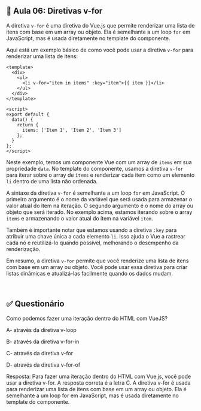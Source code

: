 ## 📝 Aula 06: Diretivas v-for
A diretiva ``v-for`` é uma diretiva do Vue.js que permite renderizar uma lista de itens com base em um array ou objeto. Ela é semelhante a um loop ``for`` em JavaScript, mas é usada diretamente no template do componente.

Aqui está um exemplo básico de como você pode usar a diretiva ``v-for`` para renderizar uma lista de itens:

```
<template>
  <div>
    <ul>
      <li v-for="item in items" :key="item">{{ item }}</li>
    </ul>
  </div>
</template>

<script>
export default {
  data() {
    return {
      items: ['Item 1', 'Item 2', 'Item 3']
    };
  }
};
</script>
```

Neste exemplo, temos um componente Vue com um array de ``items`` em sua propriedade ``data``. No template do componente, usamos a diretiva ``v-for`` para iterar sobre o array de ``items`` e renderizar cada item como um elemento ``li`` dentro de uma lista não ordenada.

A sintaxe da diretiva ``v-for`` é semelhante a um loop ``for`` em JavaScript. O primeiro argumento é o nome da variável que será usada para armazenar o valor atual do item na iteração. O segundo argumento é o nome do array ou objeto que será iterado. No exemplo acima, estamos iterando sobre o array ``items`` e armazenando o valor atual do item na variável ``item``.

Também é importante notar que estamos usando a diretiva ``:key`` para atribuir uma chave única a cada elemento ``li``. Isso ajuda o Vue a rastrear cada nó e reutilizá-lo quando possível, melhorando o desempenho da renderização.

Em resumo, a diretiva ``v-for`` permite que você renderize uma lista de itens com base em um array ou objeto. Você pode usar essa diretiva para criar listas dinâmicas e atualizá-las facilmente quando os dados mudam.

<br>

## ✅ Questionário
Como podemos fazer uma iteração dentro do HTML com VueJS?

A- através da diretiva v-loop

B- através da diretiva v-for-in

C- através da diretiva v-for

D- através da diretiva v-for-of

Resposta: Para fazer uma iteração dentro do HTML com Vue.js, você pode usar a diretiva v-for. A resposta correta é a letra C. A diretiva v-for é usada para renderizar uma lista de itens com base em um array ou objeto. Ela é semelhante a um loop for em JavaScript, mas é usada diretamente no template do componente.